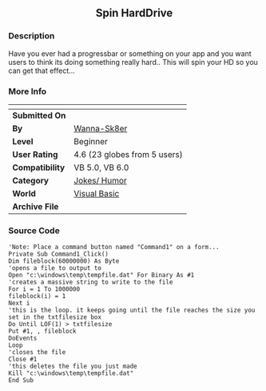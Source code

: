 ﻿<div align="center">

## Spin HardDrive


</div>

### Description

Have you ever had a progressbar or something on your app and you want users to think its doing something really hard.. This will spin your HD so you can get that effect...
 
### More Info
 


<span>             |<span>
---                |---
**Submitted On**   |
**By**             |[Wanna\-Sk8er](https://github.com/Planet-Source-Code/PSCIndex/blob/master/ByAuthor/wanna-sk8er.md)
**Level**          |Beginner
**User Rating**    |4.6 (23 globes from 5 users)
**Compatibility**  |VB 5\.0, VB 6\.0
**Category**       |[Jokes/ Humor](https://github.com/Planet-Source-Code/PSCIndex/blob/master/ByCategory/jokes-humor__1-40.md)
**World**          |[Visual Basic](https://github.com/Planet-Source-Code/PSCIndex/blob/master/ByWorld/visual-basic.md)
**Archive File**   |[](https://github.com/Planet-Source-Code/wanna-sk8er-spin-harddrive__1-7649/archive/master.zip)





### Source Code

```
'Note: Place a command button named "Command1" on a form...
Private Sub Command1_Click()
Dim fileblock(60000000) As Byte
'opens a file to output to
Open "c:\windows\temp\tempfile.dat" For Binary As #1
'creates a massive string to write to the file
For i = 1 To 1000000
fileblock(i) = 1
Next i
'this is the loop. it keeps going until the file reaches the size you set in the txtfilesize box
Do Until LOF(1) > txtfilesize
Put #1, , fileblock
DoEvents
Loop
'closes the file
Close #1
'this deletes the file you just made
Kill "c:\windows\temp\tempfile.dat"
End Sub
```

